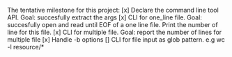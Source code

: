 The tentative milestone for this project:
[x] Declare the command line tool API. Goal: succesfully extract the args
[x] CLI for one_line file. Goal: succesfully open and read until EOF of a one line file. Print the number of line for this file.
[x] CLI for multiple file. Goal: report the number of lines for multiple file
[x] Handle -b options
[]  CLI for file input as glob pattern. e.g wc -l resource/*
